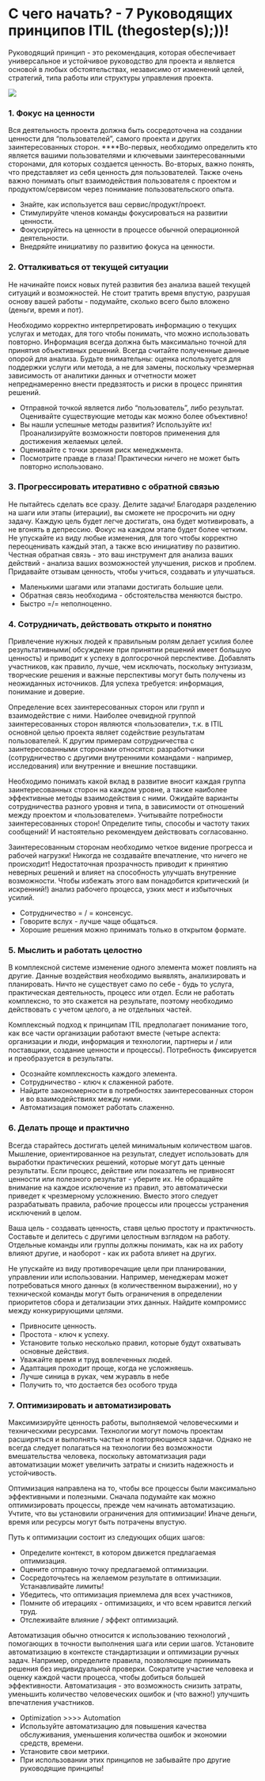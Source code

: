 # С чего начать? - 7 Руководящих принципов ITIL \(thegostep\(s\);\)\)!

Руководящий принцип - это рекомендация, которая обеспечивает универсальное и устойчивое руководство для проекта и является основой в любых обстоятельствах, независимо от изменений целей, стратегий, типа работы или структуры управления проекта.

![](../.gitbook/assets/untitled-1.png)

### **1. Фокус на ценности**

Вся деятельность проекта должна быть сосредоточена на создании ценности для “пользователей”, самого проекта и других заинтересованных сторон. ****Во-первых, необходимо определить кто является вашими пользователями и ключевыми заинтересованными сторонами, для которых создается ценность. Во-вторых, важно понять, что представляет из себя ценность для пользователей. Также  очень важно понимать опыт взаимодействия пользователя с проектом и продуктом/сервисом через понимание пользовательского опыта.

* Знайте, как используется ваш сервис/продукт/проект.
* Стимулируйте членов команды фокусироваться на развитии ценности.
* Фокусируйтесь на ценности в процессе обычной операционной деятельности.
* Внедряйте инициативу по развитию фокуса на ценности.

###  **2. Отталкиваться от текущей ситуации**

Не начинайте поиск новых путей развития без анализа вашей текущей ситуаций и возможностей. Не стоит тратить время впустую, разрушая основу вашей работы - подумайте, сколько всего было вложено \(деньги, время и пот\).

Необходимо корректно интерпретировать информацию о текущих услугах и методах, для того чтобы понимать, что можно использовать повторно. Информация всегда должна быть максимально точной для принятия объективных решений. Всегда считайте полученные данные опорой для анализа. Будьте внимательны: оценка используется для поддержки услуги или метода, а не для замены, поскольку чрезмерная зависимость от аналитики данных и отчетности может непреднамеренно внести предвзятость и риски в процесс принятия решений.

* Отправной точкой является либо “пользователь”, либо результат. Оценивайте существующие методы как можно более объективно!
* Вы нашли успешные методы развития? Используйте их! Проанализируйте возможности повторов применения для достижения желаемых целей.
* Оценивайте с точки зрения риск менеджмента. 
* Посмотрите правде в глаза! Практически ничего не может быть повторно использовано.

### **3. Прогрессировать итеративно с обратной связью**

Не пытайтесь сделать все сразу. Делите задачи! Благодаря разделению на шаги или этапы \(итерации\), вы сможете не просрочить ни одну задачу. Каждую цель будет легче достигать, она будет мотивировать, а не вгонять в депрессию. Фокус на каждом этапе будет более четким. Не упускайте из виду любые изменения, для того чтобы корректно переоценивать каждый этап, а также всю инициативу по развитию.  Честная обратная связь - это ваш инструмент для анализа ваших действий - анализа ваших возможностей улучшения, рисков и проблем. Придавайте отзывам ценность, чтобы учиться, создавать и улучшаться.

* Маленькими шагами или этапами достигать большие цели.
* Обратная связь необходима - обстоятельства меняются быстро.
* Быстро =/= неполноценно.

### **4. Сотрудничать, действовать открыто и понятно**

Привлечение нужных людей к правильным ролям делает усилия более результативными\( обсуждение при принятии решений имеет большую ценность\) и приводит к успеху в долгосрочной перспективе.  Добавлять участников, как правило, лучше, чем исключать, поскольку энтузиазм, творческие решения и важные перспективы могут быть получены из неожиданных источников.  Для успеха требуется: информация, понимание и доверие.

Определение всех заинтересованных сторон или групп и взаимодействие с ними.  Наиболее очевидной группой заинтересованных сторон являются «пользователи», т.к. в ITIL основной целью проекта являет содействие результатам пользователей.  К другим примерам сотрудничества с заинтересованными сторонами относятся: разработчики \(сотрудничество с другими внутренними командами - например, исследования\) или внутренние и внешние поставщики.

Необходимо понимать какой вклад в развитие вносит каждая группа заинтересованных сторон на каждом уровне, а также наиболее эффективные методы взаимодействия с ними. Ожидайте  варианты сотрудничества разного уровня и типа, в зависимости от отношений между проектом и «пользователем». Учитывайте потребности заинтересованных сторон!  Определите типы, способы и частоту таких сообщений!  И настоятельно рекомендуем действовать согласованно.

Заинтересованным сторонам необходимо четкое видение прогресса и рабочей нагрузки!  Никогда не создавайте впечатление, что ничего не происходит!  Недостаточная прозрачность приводит к принятию неверных решений и влияет на способность улучшать внутренние возможности.  Чтобы избежать этого вам понадобится критический \(и искренний!\) анализ рабочего процесса, узких мест и избыточных усилий.

* Сотрудничество = / = консенсус.
* Говорите вслух - лучше чаще общаться.
* Хорошие решения можно принимать только в открытом формате.

### **5.  Мыслить и работать целостно**

В комплексной системе изменение одного элемента может повлиять на другие.  Данные воздействия необходимо выявлять, анализировать и планировать.  Ничто не существует само по себе - будь то услуга, практическая деятельность, процесс или отдел.  Если не работать комплексно, то это скажется на результате, поэтому необходимо действовать с учетом целого, а не отдельных частей.

Комплексный подход к принципам ITIL предполагает понимание того, как все части организации работают вместе \(четыре аспекта: организации и люди, информация и технологии, партнеры и / или поставщики, создание ценности и процессы\).  Потребность фиксируется и преобразуется в результаты.

* Осознайте комплексность каждого элемента.
* Сотрудничество - ключ к слаженной работе.
* Найдите закономерности в потребностях заинтересованных сторон и во взаимодействиях между ними.
* Автоматизация поможет работать слаженно.

### 6. **Делать проще и практично**

Всегда старайтесь достигать целей минимальным количеством шагов. Мышление, ориентированное на результат, следует использовать для выработки практических решений, которые могут дать ценные результаты.  Если процесс, действие или показатель не привносят ценности или полезного результат - уберите их.  Не обращайте внимание на каждое исключение из правил, это автоматически приведет к чрезмерному усложнению.  Вместо этого следует разрабатывать правила, рабочие процессы или процессы устранения исключений в целом.

Ваша цель -  создавать ценность, ставя целью простоту и практичность.  Составьте и делитесь с другими целостным взглядом на работу.  Отдельные команды или группы должны понимать, как на их работу влияют другие, и наоборот - как их работа влияет на других.

Не упускайте из виду противоречащие цели при планировании, управлении или использовании.  Например, менеджерам может потребоваться много данных \(в количественном выражении\), но у технической команды могут быть ограничения в определении приоритетов сбора и детализации этих данных.  Найдите компромисс между конкурирующими целями.

* Привносите ценность.
* Простота - ключ к успеху.
* Установите только несколько правил, которые будут охватывать основные действия.
* Уважайте время и труд вовлеченных людей.
* Адаптация проходит проще, когда не усложняешь.
* Лучше синица в руках, чем журавль в небе
* Получить то, что достается без особого труда

###  7. **Оптимизировать и автоматизировать**

Максимизируйте ценность работы, выполняемой человеческими и техническими ресурсами.  Технологии могут помочь проектам расширяться и выполнять частые и повторяющиеся задачи.  Однако не всегда следует полагаться на технологии без возможности вмешательства человека, поскольку автоматизация ради автоматизации может увеличить затраты и снизить надежность и устойчивость.

Оптимизация направлена ​​на то, чтобы все процессы были максимально эффективными и полезными.  Сначала подумайте как можно оптимизировать процессы, прежде чем начинать автоматизацию.  Учтите, что вы установили ограничения для оптимизации!  Иначе деньги, время или ресурсы могут быть потрачены впустую.

Путь к оптимизации состоит из следующих общих шагов:

*  Определите контекст, в котором движется предлагаемая оптимизация.
*  Оцените отправную точку предлагаемой оптимизации.
*  Сосредоточьтесь на желаемом результате в оптимизации.  Устанавливайте лимиты!
*  Убедитесь, что оптимизация приемлема для всех участников,
*  Помните об итерациях - оптимизациях, и что всем нравится легкий труд.
*  Отслеживайте влияние / эффект оптимизаций.

Автоматизация обычно относится к использованию технологий , помогающих в точности выполнения шага или серии шагов.  Установите автоматизацию в контексте стандартизации и оптимизации ручных задач.  Например, определите правила, позволяющие принимать решения без индивидуальной проверки.  Сократите участие человека и оценку каждой части процесса, чтобы добиться большей эффективности.  Автоматизация - это возможность снизить затраты, уменьшить количество человеческих ошибок и \(что важно!\) улучшить впечатления участников.

* Optimization &gt;&gt;&gt;&gt; Automation
* Используйте автоматизацию для повышения качества обслуживания, уменьшения количества ошибок и экономии средств, времени.
* Установите свои метрики.
* При использовании этих принципов не забывайте про другие руководящие принципы!

